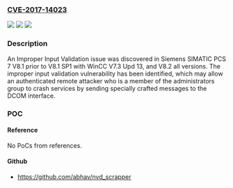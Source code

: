 ### [CVE-2017-14023](https://cve.mitre.org/cgi-bin/cvename.cgi?name=CVE-2017-14023)
![](https://img.shields.io/static/v1?label=Product&message=Siemens%20SIMATIC%20PCS%207&color=blue)
![](https://img.shields.io/static/v1?label=Version&message=Siemens%20SIMATIC%20PCS%207%20&color=brightgreen)
![](https://img.shields.io/static/v1?label=Vulnerability&message=CWE-20&color=brightgreen)

### Description

An Improper Input Validation issue was discovered in Siemens SIMATIC PCS 7 V8.1 prior to V8.1 SP1 with WinCC V7.3 Upd 13, and V8.2 all versions. The improper input validation vulnerability has been identified, which may allow an authenticated remote attacker who is a member of the administrators group to crash services by sending specially crafted messages to the DCOM interface.

### POC

#### Reference
No PoCs from references.

#### Github
- https://github.com/abhav/nvd_scrapper

